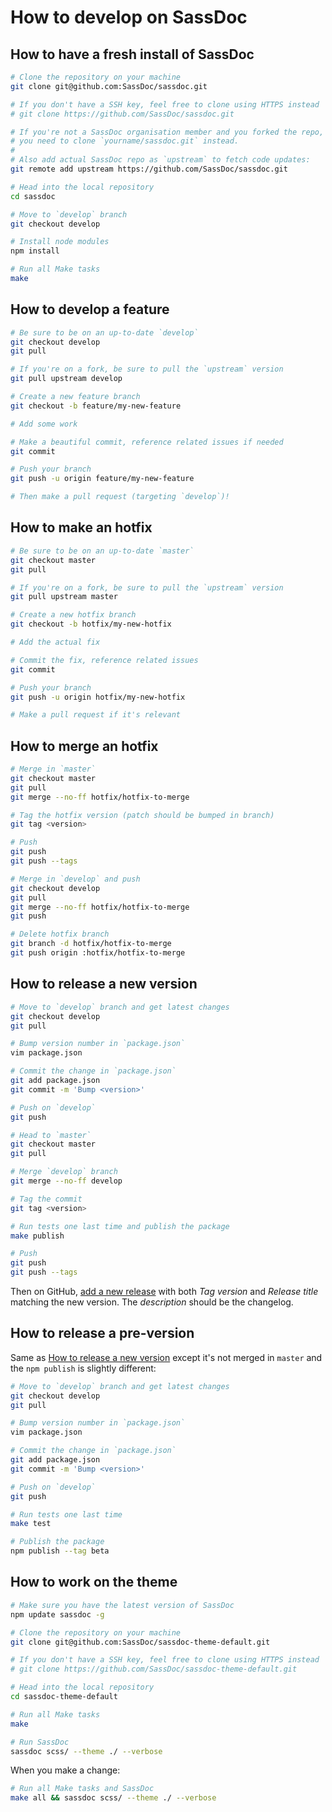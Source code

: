 # How to develop on SassDoc

## How to have a fresh install of SassDoc

```sh
# Clone the repository on your machine
git clone git@github.com:SassDoc/sassdoc.git

# If you don't have a SSH key, feel free to clone using HTTPS instead
# git clone https://github.com/SassDoc/sassdoc.git

# If you're not a SassDoc organisation member and you forked the repo,
# you need to clone `yourname/sassdoc.git` instead.
#
# Also add actual SassDoc repo as `upstream` to fetch code updates:
git remote add upstream https://github.com/SassDoc/sassdoc.git

# Head into the local repository
cd sassdoc

# Move to `develop` branch
git checkout develop

# Install node modules
npm install

# Run all Make tasks
make
```

## How to develop a feature

```sh
# Be sure to be on an up-to-date `develop`
git checkout develop
git pull

# If you're on a fork, be sure to pull the `upstream` version
git pull upstream develop

# Create a new feature branch
git checkout -b feature/my-new-feature

# Add some work

# Make a beautiful commit, reference related issues if needed
git commit

# Push your branch
git push -u origin feature/my-new-feature

# Then make a pull request (targeting `develop`)!
```

## How to make an hotfix

```sh
# Be sure to be on an up-to-date `master`
git checkout master
git pull

# If you're on a fork, be sure to pull the `upstream` version
git pull upstream master

# Create a new hotfix branch
git checkout -b hotfix/my-new-hotfix

# Add the actual fix

# Commit the fix, reference related issues
git commit

# Push your branch
git push -u origin hotfix/my-new-hotfix

# Make a pull request if it's relevant
```

## How to merge an hotfix

```sh
# Merge in `master`
git checkout master
git pull
git merge --no-ff hotfix/hotfix-to-merge

# Tag the hotfix version (patch should be bumped in branch)
git tag <version>

# Push
git push
git push --tags

# Merge in `develop` and push
git checkout develop
git pull
git merge --no-ff hotfix/hotfix-to-merge
git push

# Delete hotfix branch
git branch -d hotfix/hotfix-to-merge
git push origin :hotfix/hotfix-to-merge
```

## How to release a new version

```sh
# Move to `develop` branch and get latest changes
git checkout develop
git pull

# Bump version number in `package.json`
vim package.json

# Commit the change in `package.json`
git add package.json
git commit -m 'Bump <version>'

# Push on `develop`
git push

# Head to `master`
git checkout master
git pull

# Merge `develop` branch
git merge --no-ff develop

# Tag the commit
git tag <version>

# Run tests one last time and publish the package
make publish

# Push
git push
git push --tags
```

Then on GitHub, [add a new release](https://github.com/SassDoc/sassdoc/releases/new) with both *Tag version* and *Release title* matching the new version. The *description* should be the changelog.

## How to release a pre-version

Same as [How to release a new version](#how-to-release-a-new-version) except it's not merged in `master` and the `npm publish` is slightly different:

```sh
# Move to `develop` branch and get latest changes
git checkout develop
git pull

# Bump version number in `package.json`
vim package.json

# Commit the change in `package.json`
git add package.json
git commit -m 'Bump <version>'

# Push on `develop`
git push

# Run tests one last time
make test

# Publish the package
npm publish --tag beta
```

## How to work on the theme

```sh
# Make sure you have the latest version of SassDoc
npm update sassdoc -g

# Clone the repository on your machine
git clone git@github.com:SassDoc/sassdoc-theme-default.git

# If you don't have a SSH key, feel free to clone using HTTPS instead
# git clone https://github.com/SassDoc/sassdoc-theme-default.git

# Head into the local repository
cd sassdoc-theme-default

# Run all Make tasks
make

# Run SassDoc
sassdoc scss/ --theme ./ --verbose
```

When you make a change:

```sh
# Run all Make tasks and SassDoc
make all && sassdoc scss/ --theme ./ --verbose
```
